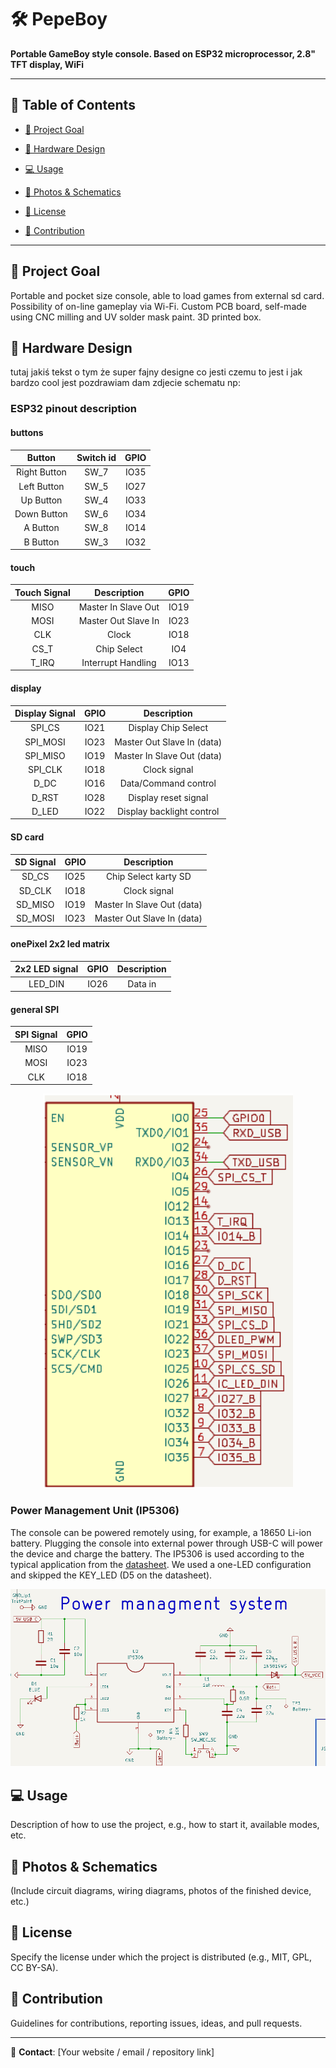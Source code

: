 # 🛠️ PepeBoy

**Portable GameBoy style console. Based on ESP32 microprocessor, 2.8" TFT display, WiFi** 

---

## 📌 Table of Contents
- [🎯 Project Goal](#-project-goal)
- [🔧 Hardware Design](#-hardware-design)

- [💻 Usage](#-usage)
- [📸 Photos & Schematics](#-photos--schematics)
- [📜 License](#-license)
- [🤝 Contribution](#-contribution)

---

## 🎯 Project Goal

Portable and pocket size console, able to load games from external sd card. Possibility of on-line gameplay via Wi-Fi. Custom PCB board, self-made using CNC milling and UV solder mask paint. 3D printed box.

## 🔧 Hardware Design
tutaj jakiś tekst o tym że super fajny designe co jesti czemu to jest i jak bardzo cool jest pozdrawiam dam zdjecie schematu np:


### ESP32 pinout description
#### buttons 
| Button      | Switch id | GPIO  |
|:-----------:|:------:|:-----:|
| Right Button| SW_7   | IO35  |
| Left Button | SW_5   | IO27  |
| Up Button   | SW_4   | IO33  |
| Down Button | SW_6   | IO34  |
| A Button    | SW_8   | IO14  |
| B Button    | SW_3   | IO32  |


#### touch 

| Touch Signal  | Description          | GPIO  |
|:----------:|:--------------------:|:-----:|
| MISO       | Master In Slave Out   | IO19  |
| MOSI       | Master Out Slave In   | IO23  |
| CLK        | Clock                 | IO18  |
| CS_T       | Chip Select           | IO4   |
| T_IRQ      | Interrupt Handling    | IO13  |

#### display
| Display Signal | GPIO  | Description                          |
|:--------------:|:-----:|:-------------------------------------:|
| SPI_CS         | IO21  | Display Chip Select                  |
| SPI_MOSI       | IO23  | Master Out Slave In (data)           |
| SPI_MISO       | IO19  | Master In Slave Out (data)           |
| SPI_CLK        | IO18  | Clock signal                         |
| D_DC           | IO16  | Data/Command control                 |
| D_RST          | IO28  | Display reset signal                 |
| D_LED          | IO22  | Display backlight control            |
#### SD card

| SD Signal  | GPIO  | Description                 |
|:----------:|:-----:|:---------------------------:|
| SD_CS      | IO25  | Chip Select karty SD        |
| SD_CLK     | IO18  | Clock signal                |
| SD_MISO    | IO19  | Master In Slave Out (data)  |
| SD_MOSI    | IO23  | Master Out Slave In (data)  |

#### onePixel 2x2 led matrix
|2x2 LED signal|GPIO|Description|
|:--:|:--:|:--:|
|LED_DIN| IO26|Data in|

####  general SPI
| SPI Signal | GPIO  |
|:----------:|:-----:|
| MISO       | IO19  |
| MOSI       | IO23  |
| CLK        | IO18  |


<p align="center">
  <img src="mdi/ESP_PinOut.png" alt="ESP pinout form KiCad" width="400">
</p>
<!-- <p align="center">
  <img src="mdi/schem_all.jpg" alt="schematic of all" width="1000">
</p> -->

### Power Management Unit (IP5306)  
The console can be powered remotely using, for example, a 18650 Li-ion battery. Plugging the console into external power through USB-C will power the device and charge the battery. The IP5306 is used according to the typical application from the [datasheet](https://www.datasheetcafe.com/wp-content/uploads/2020/07/IP5306.pdf). We used a one-LED configuration and skipped the KEY_LED (D5 on the datasheet).

<p align="center">
  <img src="mdi/PMS.png" alt="ESP pinout form KiCad" width="800">
</p>

## 💻 Usage

Description of how to use the project, e.g., how to start it, available modes, etc.

## 📸 Photos & Schematics

(Include circuit diagrams, wiring diagrams, photos of the finished device, etc.)

## 📜 License

Specify the license under which the project is distributed (e.g., MIT, GPL, CC BY-SA).

## 🤝 Contribution

Guidelines for contributions, reporting issues, ideas, and pull requests.

---

📧 **Contact**: [Your website / email / repository link]

